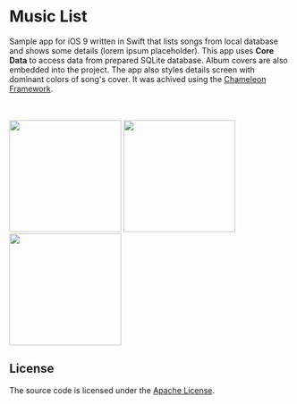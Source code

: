 # Music List
Sample app for iOS 9 written in Swift that lists songs from local database and shows some details (lorem ipsum placeholder).
This app uses **Core Data** to access data from prepared SQLite database. Album covers are also embedded into the project. The app also styles details screen with dominant colors of song's cover. It was achived using the [Chameleon Framework](https://github.com/ViccAlexander/Chameleon).

<br><br>
<img src="http://i.imgur.com/Fbvpe8Q.png" width="200"> <img src="http://i.imgur.com/tvYAcUr.png" width="200"> <img src="http://i.imgur.com/w0mYd9k.png" width="200">

## License
The source code is licensed under the [Apache License](LICENSE.txt).
